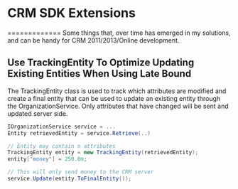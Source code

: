 # CRM SDK Extensions
=============
Some things that, over time has emerged in my solutions, and can be handy for CRM 2011/2013/Online development.


## Use TrackingEntity To Optimize Updating Existing Entities When Using Late Bound
The TrackingEntity class is used to track which attributes are modified and create a final entity that can be used to update an existing entity through the OrganizationService.
Only attributes that have changed will be sent and updated server side.

```csharp
IOrganizationService service = ...
Entity retrievedEntity = service.Retrieve(..)

// Entity may contain n attributes
TrackingEntity entity = new TrackingEntity(retrievedEntity);
entity["money"] = 250.0m;

// This will only send money to the CRM server
service.Update(entity.ToFinalEntity());

```
